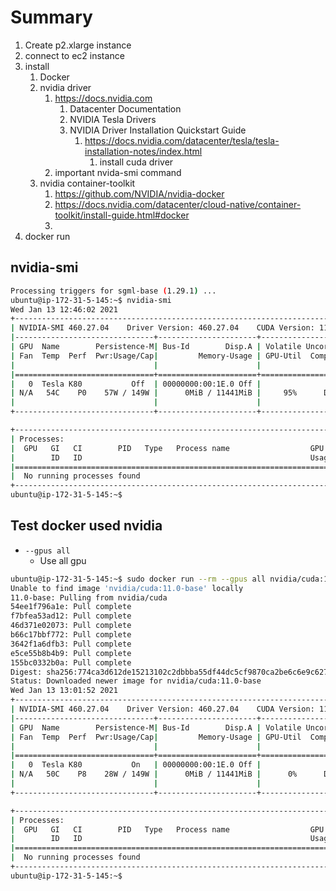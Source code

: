 # Summary
1. Create p2.xlarge instance
2. connect to ec2 instance
3. install
   1. Docker
   2. nvidia driver
      1. https://docs.nvidia.com
         1. Datacenter Documentation
         2. NVIDIA Tesla Drivers
         3. NVIDIA Driver Installation Quickstart Guide
            1. https://docs.nvidia.com/datacenter/tesla/tesla-installation-notes/index.html
               1. install cuda driver
      2. important nvida-smi command
   3. nvidia container-toolkit
      1. https://github.com/NVIDIA/nvidia-docker
      2. https://docs.nvidia.com/datacenter/cloud-native/container-toolkit/install-guide.html#docker
      3. 
4. docker run


## nvidia-smi
```bash
Processing triggers for sgml-base (1.29.1) ...
ubuntu@ip-172-31-5-145:~$ nvidia-smi
Wed Jan 13 12:46:02 2021
+-----------------------------------------------------------------------------+
| NVIDIA-SMI 460.27.04    Driver Version: 460.27.04    CUDA Version: 11.2     |
|-------------------------------+----------------------+----------------------+
| GPU  Name        Persistence-M| Bus-Id        Disp.A | Volatile Uncorr. ECC |
| Fan  Temp  Perf  Pwr:Usage/Cap|         Memory-Usage | GPU-Util  Compute M. |
|                               |                      |               MIG M. |
|===============================+======================+======================|
|   0  Tesla K80           Off  | 00000000:00:1E.0 Off |                    0 |
| N/A   54C    P0    57W / 149W |      0MiB / 11441MiB |     95%      Default |
|                               |                      |                  N/A |
+-------------------------------+----------------------+----------------------+

+-----------------------------------------------------------------------------+
| Processes:                                                                  |
|  GPU   GI   CI        PID   Type   Process name                  GPU Memory |
|        ID   ID                                                   Usage      |
|=============================================================================|
|  No running processes found                                                 |
+-----------------------------------------------------------------------------+
ubuntu@ip-172-31-5-145:~$
```


## Test docker used nvidia 
- `--gpus all`
  - Use all gpu

```bash
ubuntu@ip-172-31-5-145:~$ sudo docker run --rm --gpus all nvidia/cuda:11.0-base nvidia-smi
Unable to find image 'nvidia/cuda:11.0-base' locally
11.0-base: Pulling from nvidia/cuda
54ee1f796a1e: Pull complete
f7bfea53ad12: Pull complete
46d371e02073: Pull complete
b66c17bbf772: Pull complete
3642f1a6dfb3: Pull complete
e5ce55b8b4b9: Pull complete
155bc0332b0a: Pull complete
Digest: sha256:774ca3d612de15213102c2dbbba55df44dc5cf9870ca2be6c6e9c627fa63d67a
Status: Downloaded newer image for nvidia/cuda:11.0-base
Wed Jan 13 13:01:52 2021
+-----------------------------------------------------------------------------+
| NVIDIA-SMI 460.27.04    Driver Version: 460.27.04    CUDA Version: 11.2     |
|-------------------------------+----------------------+----------------------+
| GPU  Name        Persistence-M| Bus-Id        Disp.A | Volatile Uncorr. ECC |
| Fan  Temp  Perf  Pwr:Usage/Cap|         Memory-Usage | GPU-Util  Compute M. |
|                               |                      |               MIG M. |
|===============================+======================+======================|
|   0  Tesla K80           On   | 00000000:00:1E.0 Off |                    0 |
| N/A   50C    P8    28W / 149W |      0MiB / 11441MiB |      0%      Default |
|                               |                      |                  N/A |
+-------------------------------+----------------------+----------------------+

+-----------------------------------------------------------------------------+
| Processes:                                                                  |
|  GPU   GI   CI        PID   Type   Process name                  GPU Memory |
|        ID   ID                                                   Usage      |
|=============================================================================|
|  No running processes found                                                 |
+-----------------------------------------------------------------------------+
ubuntu@ip-172-31-5-145:~$
```